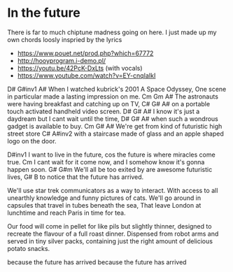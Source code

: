 In the future
=============

There is far to much chiptune madness going on here.
I just made up my own chords loosly inspried by the lyrics
* https://www.pouet.net/prod.php?which=67772
* http://hooyprogram.i-demo.pl/
* https://youtu.be/42PcK-DxLts (with vocals)
* https://www.youtube.com/watch?v=EY-cnqIaIkI

D#                              G#inv1    A#
When I watched kubrick's 2001 A Space Odyssey,
One scene in particular made a lasting impression on me.
    Cm                                   Gm             A#
The astronauts were having breakfast and catching up on TV,
C#                            G#             A#
on a portable touch activated handheld video screen.
D#                                     G#             A#
I know it's just a daydream but I cant wait until the time,
            D#                 G#           A#
when such a wondrous gadget is available to buy.
      Cm               G#                     A#
We're get from kind of futuristic high street store
       C#                                          A#inv2
with a staircase made of glass and an apple shaped logo on the door.

D#inv1
I want to live in the future, cos the future is where miracles come true.
Cm
I cant wait for it come now, and I somehow know it's gonna happen soon.
G#                             G#m
We'll all be too exited by are awesome futuristic lives, 
   G#              B
to notice that the future has arrived.


We'll use star trek communicators as a way to interact.
With access to all unearthly knowledge and funny pictures of cats.
We'll go around in capsules that travel in tubes beneath the sea,
That leave London at lunchtime and reach Paris in time for tea.

Our food will come in pellet for like pils but slightly thinner,
designed to recreate the flavour of a full roast dinner.
Dispensed from robot arms and served in tiny silver packs,
containing just the right amount of delicious potato snacks.

because the future has arrived
because the future has arrived